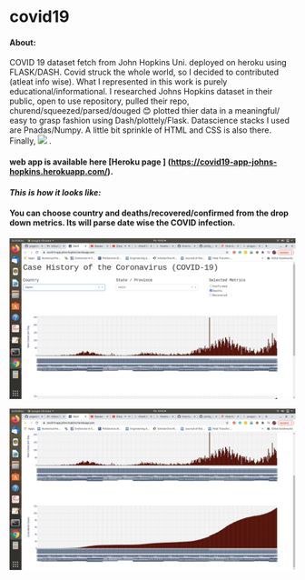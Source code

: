 # covid19

#### About:
COVID 19 dataset fetch from John Hopkins Uni. deployed on heroku using FLASK/DASH. Covid struck the whole world, so I decided to contributed (atleat info wise).
What I represented in this work is purely educational/informational. I researched Johns Hopkins dataset in their public, open to use repository, pulled their repo, churend/squeezed/parsed/douged :blush: plotted thier data in a meaningful/ easy to grasp fashion using Dash/plottely/Flask. Datascience stacks I used are Pnadas/Numpy. A little bit sprinkle of HTML and CSS is also there. Finally,  ![](https://img.shields.io/badge/DeployedOn/Heroku-informational?style=flat&logo=Heroku&logoColor=white&color=2bbc8a) .


#### web app is available here [Heroku page ] (https://covid19-app-johns-hopkins.herokuapp.com/).


#### *This is how it looks like:*
#### You can choose country and deaths/recovered/confirmed from the drop down metrics. Its will parse date wise the COVID infection.


![Screenshot](2021-05-17-10-42-36.png)

![Screenshot](2021-05-17-10-42-41.png)

